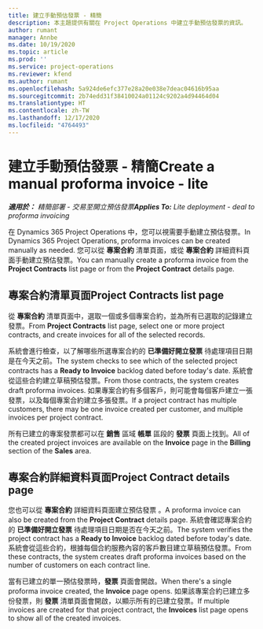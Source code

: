 ```yaml
---
title: 建立手動預估發票 - 精簡
description: 本主題提供有關在 Project Operations 中建立手動預估發票的資訊。
author: rumant
manager: Annbe
ms.date: 10/19/2020
ms.topic: article
ms.prod: ''
ms.service: project-operations
ms.reviewer: kfend
ms.author: rumant
ms.openlocfilehash: 5a924de6efc377e28a20e038e7deac04616b95aa
ms.sourcegitcommit: 2b74edd31f38410024a01124c9202a4d94464d04
ms.translationtype: HT
ms.contentlocale: zh-TW
ms.lasthandoff: 12/17/2020
ms.locfileid: "4764493"
---
```

# <a name="create-a-manual-proforma-invoice---lite"></a><span data-ttu-id="613a2-103">建立手動預估發票 - 精簡</span><span class="sxs-lookup"><span data-stu-id="613a2-103">Create a manual proforma invoice - lite</span></span>

<span data-ttu-id="613a2-104">_**適用於：** 精簡部署 - 交易至開立預估發票_</span><span class="sxs-lookup"><span data-stu-id="613a2-104">_**Applies To:** Lite deployment - deal to proforma invoicing_</span></span>

<span data-ttu-id="613a2-105">在 Dynamics 365 Project Operations 中，您可以視需要手動建立預估發票。</span><span class="sxs-lookup"><span data-stu-id="613a2-105">In Dynamics 365 Project Operations, proforma invoices can be created manually as needed.</span></span> <span data-ttu-id="613a2-106">您可以從 **專案合約** 清單頁面，或從 **專案合約** 詳細資料頁面手動建立預估發票。</span><span class="sxs-lookup"><span data-stu-id="613a2-106">You can manually create a proforma invoice from the **Project Contracts** list page or from the **Project Contract** details page.</span></span>

##  <a name="project-contracts-list-page"></a><span data-ttu-id="613a2-107">專案合約清單頁面</span><span class="sxs-lookup"><span data-stu-id="613a2-107">Project Contracts list page</span></span>

<span data-ttu-id="613a2-108">從 **專案合約** 清單頁面中，選取一個或多個專案合約，並為所有已選取的記錄建立發票。</span><span class="sxs-lookup"><span data-stu-id="613a2-108">From **Project Contracts** list page, select one or more project contracts, and create invoices for all of the selected records.</span></span>

<span data-ttu-id="613a2-109">系統會進行檢查，以了解哪些所選專案合約的 **已準備好開立發票** 待處理項目日期是在今天之前。</span><span class="sxs-lookup"><span data-stu-id="613a2-109">The system checks to see which of the selected project contracts has a **Ready to Invoice** backlog dated before today's date.</span></span> <span data-ttu-id="613a2-110">系統會從這些合約建立草稿預估發票。</span><span class="sxs-lookup"><span data-stu-id="613a2-110">From those contracts, the system creates draft proforma invoices.</span></span> <span data-ttu-id="613a2-111">如果專案合約有多個客戶，則可能會每個客戶建立一張發票，以及每個專案合約建立多張發票。</span><span class="sxs-lookup"><span data-stu-id="613a2-111">If a project contract has multiple customers, there may be one invoice created per customer, and multiple invoices per project contract.</span></span>

<span data-ttu-id="613a2-112">所有已建立的專案發票都可以在 **銷售** 區域 **帳單** 區段的 **發票** 頁面上找到。</span><span class="sxs-lookup"><span data-stu-id="613a2-112">All of the created project invoices are available on the **Invoice** page in the **Billing** section of the **Sales** area.</span></span>

## <a name="project-contract-details-page"></a><span data-ttu-id="613a2-113">專案合約詳細資料頁面</span><span class="sxs-lookup"><span data-stu-id="613a2-113">Project Contract details page</span></span>

<span data-ttu-id="613a2-114">您也可以從 **專案合約** 詳細資料頁面建立預估發票 。</span><span class="sxs-lookup"><span data-stu-id="613a2-114">A proforma invoice can also be created from the **Project Contract** details page.</span></span> <span data-ttu-id="613a2-115">系統會確認專案合約的 **已準備好開立發票** 待處理項目日期是否在今天之前。</span><span class="sxs-lookup"><span data-stu-id="613a2-115">The system verifies the project contract has a **Ready to Invoice** backlog dated before today's date.</span></span> <span data-ttu-id="613a2-116">系統會從這些合約，根據每個合約服務內容的客戶數目建立草稿預估發票。</span><span class="sxs-lookup"><span data-stu-id="613a2-116">From these contracts, the system creates draft proforma invoices based on the number of customers on each contract line.</span></span>

<span data-ttu-id="613a2-117">當有已建立的單一預估發票時，**發票** 頁面會開啟。</span><span class="sxs-lookup"><span data-stu-id="613a2-117">When there's a single proforma invoice created, the **Invoice** page opens.</span></span> <span data-ttu-id="613a2-118">如果該專案合約已建立多份發票，則 **發票** 清單頁面會開啟，以顯示所有的已建立發票。</span><span class="sxs-lookup"><span data-stu-id="613a2-118">If multiple invoices are created for that project contract, the **Invoices** list page opens to show all of the created invoices.</span></span>
